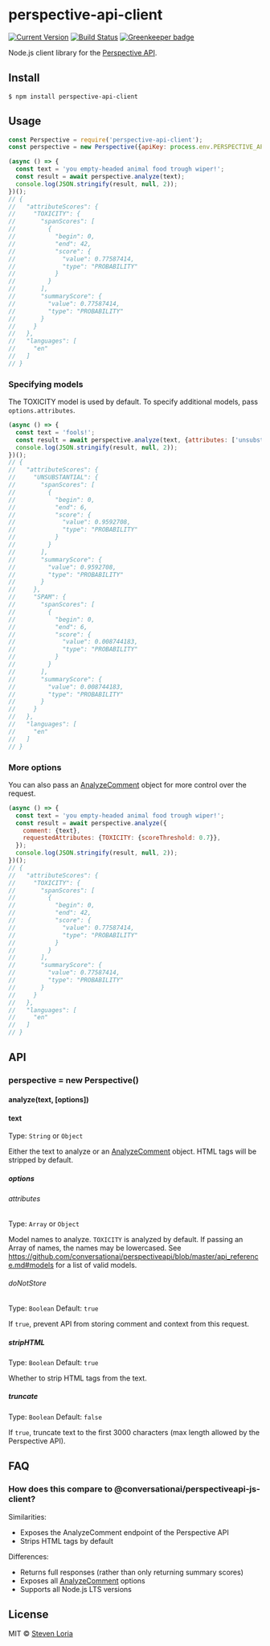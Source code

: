 # perspective-api-client

[![Current Version](https://img.shields.io/npm/v/perspective-api-client.svg)](https://www.npmjs.org/package/perspective-api-client)
[![Build Status](https://travis-ci.org/sloria/perspective-api-client.svg?branch=master)](https://travis-ci.org/sloria/perspective-api-client)
[![Greenkeeper badge](https://badges.greenkeeper.io/sloria/perspective-api-client.svg)](https://greenkeeper.io/)

Node.js client library for the [Perspective API](https://www.perspectiveapi.com/).

## Install

```
$ npm install perspective-api-client
```

## Usage

```js
const Perspective = require('perspective-api-client');
const perspective = new Perspective({apiKey: process.env.PERSPECTIVE_API_KEY});

(async () => {
  const text = 'you empty-headed animal food trough wiper!';
  const result = await perspective.analyze(text);
  console.log(JSON.stringify(result, null, 2));
})();
// {
//   "attributeScores": {
//     "TOXICITY": {
//       "spanScores": [
//         {
//           "begin": 0,
//           "end": 42,
//           "score": {
//             "value": 0.77587414,
//             "type": "PROBABILITY"
//           }
//         }
//       ],
//       "summaryScore": {
//         "value": 0.77587414,
//         "type": "PROBABILITY"
//       }
//     }
//   },
//   "languages": [
//     "en"
//   ]
// }
```

### Specifying models

The TOXICITY model is used by default. To specify additional models,
    pass `options.attributes`.

```js
(async () => {
  const text = 'fools!';
  const result = await perspective.analyze(text, {attributes: ['unsubstantial', 'spam']});
  console.log(JSON.stringify(result, null, 2));
})();
// {
//   "attributeScores": {
//     "UNSUBSTANTIAL": {
//       "spanScores": [
//         {
//           "begin": 0,
//           "end": 6,
//           "score": {
//             "value": 0.9592708,
//             "type": "PROBABILITY"
//           }
//         }
//       ],
//       "summaryScore": {
//         "value": 0.9592708,
//         "type": "PROBABILITY"
//       }
//     },
//     "SPAM": {
//       "spanScores": [
//         {
//           "begin": 0,
//           "end": 6,
//           "score": {
//             "value": 0.008744183,
//             "type": "PROBABILITY"
//           }
//         }
//       ],
//       "summaryScore": {
//         "value": 0.008744183,
//         "type": "PROBABILITY"
//       }
//     }
//   },
//   "languages": [
//     "en"
//   ]
// }
```

### More options

You can also pass an [AnalyzeComment](https://github.com/conversationai/perspectiveapi/blob/master/api_reference.md#analyzecomment-request)
object for more control over the request.

```js
(async () => {
  const text = 'you empty-headed animal food trough wiper!';
  const result = await perspective.analyze({
    comment: {text},
    requestedAttributes: {TOXICITY: {scoreThreshold: 0.7}},
  });
  console.log(JSON.stringify(result, null, 2));
})();
// {
//   "attributeScores": {
//     "TOXICITY": {
//       "spanScores": [
//         {
//           "begin": 0,
//           "end": 42,
//           "score": {
//             "value": 0.77587414,
//             "type": "PROBABILITY"
//           }
//         }
//       ],
//       "summaryScore": {
//         "value": 0.77587414,
//         "type": "PROBABILITY"
//       }
//     }
//   },
//   "languages": [
//     "en"
//   ]
// }
```

## API

### perspective = new Perspective()

#### analyze(text, [options])

#### text

Type: `String` or `Object`

Either the text to analyze or an [AnalyzeComment](https://github.com/conversationai/perspectiveapi/blob/master/api_reference.md#analyzecomment-request) object.
HTML tags will be stripped by default.

##### options

###### attributes

Type: `Array` or `Object`

Model names to analyze. `TOXICITY` is analyzed by default. If passing an Array of names, the names may be lowercased.
See https://github.com/conversationai/perspectiveapi/blob/master/api_reference.md#models
for a list of valid models.

###### doNotStore

Type: `Boolean`
Default: `true`

If `true`, prevent API from storing comment and context from this request.

##### stripHTML

Type: `Boolean`
Default: `true`

Whether to strip HTML tags from the text.

##### truncate

Type: `Boolean`
Default: `false`

If `true`, truncate text to the first 3000 characters (max length
    allowed by the Perspective API).

## FAQ

### How does this compare to @conversationai/perspectiveapi-js-client?

Similarities:

- Exposes the AnalyzeComment endpoint of the Perspective API
- Strips HTML tags by default

Differences:


- Returns full responses (rather than only returning summary scores)
- Exposes all [AnalyzeComment](https://github.com/conversationai/perspectiveapi/blob/master/api_reference.md#analyzecomment-request) options
- Supports all Node.js LTS versions

## License

MIT © [Steven Loria](http://stevenloria.com)
